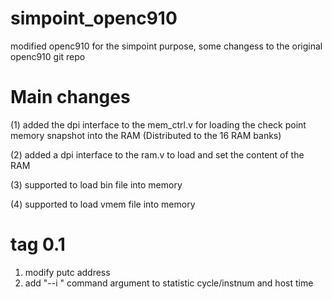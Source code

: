 # simpoint_openc910
modified openc910 for the simpoint purpose, some changess to the original openc910 git repo

# Main changes
(1) added the dpi interface to the mem_ctrl.v for loading the check point memory snapshot into the RAM (Distributed to the 16 RAM banks)

(2) added a dpi interface to the ram.v to load and set the content of the RAM

(3) supported to load bin file into memory

(4) supported to load vmem file into memory

# tag 0.1
1. modify putc address
2. add "--i <n>" command argument to statistic cycle/instnum and host time
